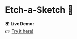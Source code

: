 # Etch-a-Sketch 🎨

  
🌍 **Live Demo:**  
👉 [Try it here!](https://lorenzogiambellini.github.io/etch-a-sketch/)  
